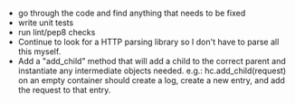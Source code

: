 * go through the code and find anything that needs to be fixed 
* write unit tests 
* run lint/pep8 checks 
* Continue to look for a HTTP parsing library so I don't have to parse all this myself. 
* Add a "add_child" method that will add a child to the correct parent and instantiate any intermediate objects needed. e.g.: hc.add_child(request) on an empty container should create a log, create a new entry, and add the request to that entry. 